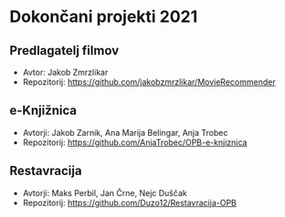 # Dokončani projekti 2021

## Predlagatelj filmov
* Avtor: Jakob Zmrzlikar
* Repozitorij: <https://github.com/jakobzmrzlikar/MovieRecommender>

## e-Knjižnica
* Avtorji: Jakob Zarnik, Ana Marija Belingar, Anja Trobec
* Repozitorij: <https://github.com/AnjaTrobec/OPB-e-knjiznica>

## Restavracija
* Avtorji: Maks Perbil, Jan Črne, Nejc Duščak
* Repozitorij: <https://github.com/Duzo12/Restavracija-OPB>
